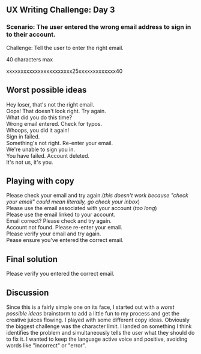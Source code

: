 ## UX Writing Challenge: Day 3
### Scenario: The user entered the wrong email address to sign in to their account.

Challenge: Tell the user to enter the right email.

40 characters max

xxxxxxxxxxxxxxxxxxxxxxx25xxxxxxxxxxxxx40

## Worst possible ideas
Hey loser, that's not the right email.  
Oops! That doesn't look right. Try again.  
What did you do this time?  
Wrong email entered. Check for typos.  
Whoops, you did it again!  
Sign in failed.  
Something's not right. Re-enter your email.  
We're unable to sign you in.  
You have failed. Account deleted.  
It's not us, it's you.  

## Playing with copy
Please check your email and try again.(*this doesn't work because "check your email" could mean literally, go check your inbox*)  
Please use the email associated with your account (*too long*)  
Please use the email linked to your account.  
Email correct? Please check and try again.  
Account not found. Please re-enter your email.  
Please verify your email and try again.  
Pease ensure you've entered the correct email. 

## Final solution
Please verify you entered the correct email. 

## Discussion
Since this is a fairly simple one on its face, I started out with a *worst possible ideas* brainstorm to add a little fun to my process and get the creative juices flowing. I played with some different copy ideas. Obviously the biggest challenge was the character limit. I landed on something I think identifies the problem and simultaneously tells the user what they should do to fix it. I wanted to keep the language active voice and positive, avoiding words like "incorrect" or "error".
